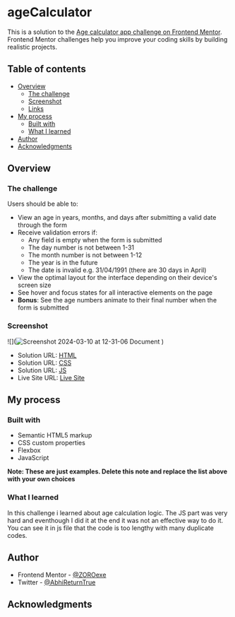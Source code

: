 # ageCalculator
This is a solution to the [Age calculator app challenge on Frontend Mentor](https://www.frontendmentor.io/challenges/age-calculator-app-dF9DFFpj-Q). Frontend Mentor challenges help you improve your coding skills by building realistic projects. 

## Table of contents

- [Overview](#overview)
  - [The challenge](#the-challenge)
  - [Screenshot](#screenshot)
  - [Links](#links)
- [My process](#my-process)
  - [Built with](#built-with)
  - [What I learned](#what-i-learned)
- [Author](#author)
- [Acknowledgments](#acknowledgments)

## Overview

### The challenge

Users should be able to:

- View an age in years, months, and days after submitting a valid date through the form
- Receive validation errors if:
  - Any field is empty when the form is submitted
  - The day number is not between 1-31
  - The month number is not between 1-12
  - The year is in the future
  - The date is invalid e.g. 31/04/1991 (there are 30 days in April)
- View the optimal layout for the interface depending on their device's screen size
- See hover and focus states for all interactive elements on the page
- **Bonus**: See the age numbers animate to their final number when the form is submitted

### Screenshot

![](![Screenshot 2024-03-10 at 12-31-06 Document](https://github.com/ZOROexe/ageCalculator/assets/135737744/084790ef-3d29-405d-87b2-bccc6257b187)
)


- Solution URL: [HTML](https://github.com/ZOROexe/ageCalculator/blob/main/index.html)
- Solution URL: [CSS](https://github.com/ZOROexe/ageCalculator/blob/main/style.css)
- Solution URL: [JS](https://github.com/ZOROexe/ageCalculator/blob/main/app.js)
- Live Site URL: [Live Site](https://zoroexe.github.io/ageCalculator/)

## My process

### Built with

- Semantic HTML5 markup
- CSS custom properties
- Flexbox
- JavaScript

**Note: These are just examples. Delete this note and replace the list above with your own choices**

### What I learned

In this challenge i learned about age calculation logic. The JS part was very hard and eventhough I did it at the end it was not an effective way to do it. You can see it in js file that the code is too lengthy with many duplicate codes.


## Author

- Frontend Mentor - [@ZOROexe](https://www.frontendmentor.io/profile/ZOROexe)
- Twitter - [@AbhiReturnTrue](https://www.twitter.com/AbhiReturnTrue)


## Acknowledgments
